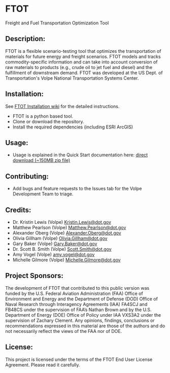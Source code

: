 # FTOT 

Freight and Fuel Transportation Optimization Tool 

## Description:
FTOT is a flexible scenario-testing tool that optimizes the transportation of materials for future energy and freight
scenarios.  FTOT models and tracks commodity-specific information and can take into account conversion  of raw materials to products (e.g., crude oil to jet fuel and diesel) and the fulfillment of downstream demand. FTOT was developed at the US Dept. of Transportation's Volpe National Transportation Systems Center.

## Installation: 
See [FTOT Installation wiki](https://github.com/VolpeUSDOT/FTOT-Public/wiki/FTOT-Installation-Guide) for the detailed instructions. 
* FTOT is a python based tool. 
* Clone or download the repository.
* Install the required dependencies (including ESRI ArcGIS) 

## Usage:
* Usage is explained in the Quick Start documentation here: [direct download (~150MB zip file)](http://www.volpe.dot.gov/our-work/FTOT)

## Contributing: 
* Add bugs and feature requests to the Issues tab for the Volpe Development Team to triage.

## Credits: 
* Dr. Kristin Lewis (Volpe) <Kristin.Lewis@dot.gov>
* Matthew Pearlson (Volpe) <Matthew.Pearlson@dot.gov> 
* Alexander Oberg (Volpe) <Alexander.Oberg@dot.gov>
* Olivia Gillham (Volpe) <Olivia.Gillham@dot.gov>
* Gary Baker (Volpe) <Gary.Baker@dot.gov>
* Dr. Scott B. Smith (Volpe) <Scott.Smith@dot.gov>
* Amy Vogel (Volpe) <amy.vogel@dot.gov>
* Michelle Gilmore (Volpe) <Michelle.Gilmore@dot.gov>

## Project Sponsors:
The development of FTOT that contributed to this public version was funded by the U.S. Federal Aviation Administration (FAA) Office of Environment and Energy and the Department of Defense (DOD) Office of Naval Research through Interagency Agreements (IAA) FA4SCJ and FB48CS under the supervision of FAA’s Nathan Brown and by the U.S. Department of Energy (DOE) Office of Policy under IAA VXS3A2 under the supervision of Zachary Clement. Any opinions, findings, conclusions or recommendations expressed in this material are those of the authors and do not necessarily reflect the views of the FAA nor of DOE.

## License: 
This project is licensed under the terms of the FTOT End User License Agreement. Please read it carefully.

